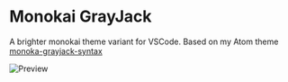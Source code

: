 # Monokai GrayJack

A brighter monokai theme variant for VSCode. Based on my Atom theme [monoka-grayjack-syntax](https://github.com/GrayJack/monokai-grayjack-syntax)

![Preview](https://raw.githubusercontent.com/GrayJack/monokai-grayjack-vscode/master/preview.png)
